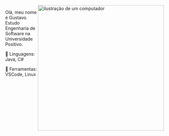 <img src="https://raw.githubusercontent.com/MicaelliMedeiros/micaellimedeiros/master/image/computer-illustration.png" alt="ilustração de um computador" min-width="400px" max-width="400px" width="400px" align="right">

<p align="left"> 
  Olá, meu nome é Gustavo.
  Estudo Engenharia de Software na Universidade Positivo.
</p>

<p align="left">
  🦄 Linguagens: Java, C#
</p>

<p align="left">
  💼 Ferramentas: VSCode, Linux
</p>

